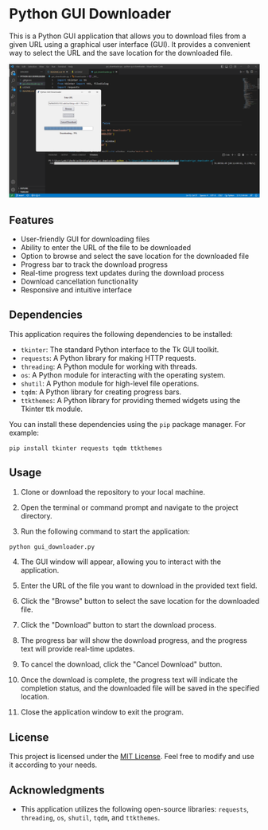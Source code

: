 # Python GUI Downloader

This is a Python GUI application that allows you to download files from a given URL using a graphical user interface (GUI). It provides a convenient way to select the URL and the save location for the downloaded file.

![gui-downloader](gui-downloader.png)
## Features

- User-friendly GUI for downloading files
- Ability to enter the URL of the file to be downloaded
- Option to browse and select the save location for the downloaded file
- Progress bar to track the download progress
- Real-time progress text updates during the download process
- Download cancellation functionality
- Responsive and intuitive interface

## Dependencies

This application requires the following dependencies to be installed:

- `tkinter`: The standard Python interface to the Tk GUI toolkit.
- `requests`: A Python library for making HTTP requests.
- `threading`: A Python module for working with threads.
- `os`: A Python module for interacting with the operating system.
- `shutil`: A Python module for high-level file operations.
- `tqdm`: A Python library for creating progress bars.
- `ttkthemes`: A Python library for providing themed widgets using the Tkinter ttk module.

You can install these dependencies using the `pip` package manager. For example:

```
pip install tkinter requests tqdm ttkthemes
```

## Usage

1. Clone or download the repository to your local machine.

2. Open the terminal or command prompt and navigate to the project directory.

3. Run the following command to start the application:

```py
python gui_downloader.py
```

4. The GUI window will appear, allowing you to interact with the application.

5. Enter the URL of the file you want to download in the provided text field.

6. Click the "Browse" button to select the save location for the downloaded file.

7. Click the "Download" button to start the download process.

8. The progress bar will show the download progress, and the progress text will provide real-time updates.

9. To cancel the download, click the "Cancel Download" button.

10. Once the download is complete, the progress text will indicate the completion status, and the downloaded file will be saved in the specified location.

11. Close the application window to exit the program.

## License

This project is licensed under the [MIT License](LICENSE). Feel free to modify and use it according to your needs.

## Acknowledgments

- This application utilizes the following open-source libraries: `requests`, `threading`, `os`, `shutil`, `tqdm`, and `ttkthemes`.